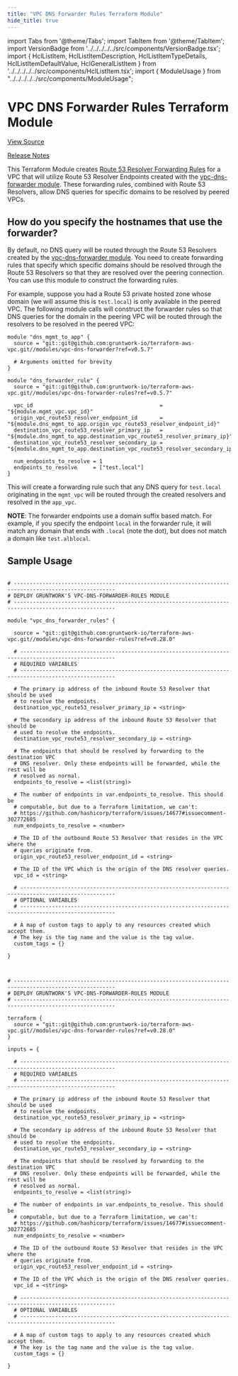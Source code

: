 ```yaml
---
title: "VPC DNS Forwarder Rules Terraform Module"
hide_title: true
---
```


import Tabs from '@theme/Tabs';
import TabItem from '@theme/TabItem';
import VersionBadge from '../../../../../src/components/VersionBadge.tsx';
import { HclListItem, HclListItemDescription, HclListItemTypeDetails, HclListItemDefaultValue, HclGeneralListItem } from '../../../../../src/components/HclListItem.tsx';
import { ModuleUsage } from "../../../../../src/components/ModuleUsage";

<VersionBadge repoTitle="VPC Modules" version="0.28.0" lastModifiedVersion="0.27.0"/>

# VPC DNS Forwarder Rules Terraform Module

<a href="https://github.com/gruntwork-io/terraform-aws-vpc/tree/v0.28.0/modules/vpc-dns-forwarder-rules" className="link-button" title="View the source code for this module in GitHub.">View Source</a>

<a href="https://github.com/gruntwork-io/terraform-aws-vpc/releases/tag/v0.27.0" className="link-button" title="Release notes for only versions which impacted this module.">Release Notes</a>

This Terraform Module creates [Route 53 Resolver Forwarding
Rules](https://docs.aws.amazon.com/Route53/latest/DeveloperGuide/resolver-rules-managing.html) for a VPC that will
utilize Route 53 Resolver Endpoints created with the [vpc-dns-forwarder module](https://github.com/gruntwork-io/terraform-aws-vpc/tree/v0.28.0/modules/vpc-dns-forwarder). These forwarding
rules, combined with Route 53 Resolvers, allow DNS queries for specific domains to be resolved by peered VPCs.

## How do you specify the hostnames that use the forwarder?

By default, no DNS query will be routed through the Route 53 Resolvers created by the [vpc-dns-forwarder
module](https://github.com/gruntwork-io/terraform-aws-vpc/tree/v0.28.0/modules/vpc-dns-forwarder). You need to create forwarding rules that specify which specific domains should be
resolved through the Route 53 Resolvers so that they are resolved over the peering connection. You can use this module
to construct the forwarding rules.

For example, suppose you had a Route 53 private hosted zone whose domain (we will assume this is `test.local`) is only
available in the peered VPC. The following module calls will construct the forwarder rules so that DNS queries
for the domain in the peering VPC will be routed through the resolvers to be resolved in the peered VPC:

```hcl
module "dns_mgmt_to_app" {
  source = "git::git@github.com:gruntwork-io/terraform-aws-vpc.git//modules/vpc-dns-forwarder?ref=v0.5.7"

  # Arguments omitted for brevity
}

module "dns_forwarder_rule" {
  source = "git::git@github.com:gruntwork-io/terraform-aws-vpc.git//modules/vpc-dns-forwarder-rules?ref=v0.5.7"

  vpc_id                                        = "${module.mgmt_vpc.vpc_id}"
  origin_vpc_route53_resolver_endpoint_id       = "${module.dns_mgmt_to_app.origin_vpc_route53_resolver_endpoint_id}"
  destination_vpc_route53_resolver_primary_ip   = "${module.dns_mgmt_to_app.destination_vpc_route53_resolver_primary_ip}"
  destination_vpc_route53_resolver_secondary_ip = "${module.dns_mgmt_to_app.destination_vpc_route53_resolver_secondary_ip}"

  num_endpoints_to_resolve = 1
  endpoints_to_resolve     = ["test.local"]
}
```

This will create a forwarding rule such that any DNS query for `test.local` originating in the `mgmt_vpc` will be routed
through the created resolvers and resolved in the `app_vpc`.

**NOTE**: The forwarder endpoints use a domain suffix based match. For example, if you specify the endpoint `local` in the
forwarder rule, it will match any domain that ends with `.local` (note the dot), but does not match a domain like `test.alblocal`.

## Sample Usage

<Tabs>
<TabItem value="terraform" label="Terraform" default>

```hcl title="main.tf"

# ------------------------------------------------------------------------------------------------------
# DEPLOY GRUNTWORK'S VPC-DNS-FORWARDER-RULES MODULE
# ------------------------------------------------------------------------------------------------------

module "vpc_dns_forwarder_rules" {

  source = "git::git@github.com:gruntwork-io/terraform-aws-vpc.git//modules/vpc-dns-forwarder-rules?ref=v0.28.0"

  # ----------------------------------------------------------------------------------------------------
  # REQUIRED VARIABLES
  # ----------------------------------------------------------------------------------------------------

  # The primary ip address of the inbound Route 53 Resolver that should be used
  # to resolve the endpoints.
  destination_vpc_route53_resolver_primary_ip = <string>

  # The secondary ip address of the inbound Route 53 Resolver that should be
  # used to resolve the endpoints.
  destination_vpc_route53_resolver_secondary_ip = <string>

  # The endpoints that should be resolved by forwarding to the destination VPC
  # DNS resolver. Only these endpoints will be forwarded, while the rest will be
  # resolved as normal.
  endpoints_to_resolve = <list(string)>

  # The number of endpoints in var.endpoints_to_resolve. This should be
  # computable, but due to a Terraform limitation, we can't:
  # https://github.com/hashicorp/terraform/issues/14677#issuecomment-302772685
  num_endpoints_to_resolve = <number>

  # The ID of the outbound Route 53 Resolver that resides in the VPC where the
  # queries originate from.
  origin_vpc_route53_resolver_endpoint_id = <string>

  # The ID of the VPC which is the origin of the DNS resolver queries.
  vpc_id = <string>

  # ----------------------------------------------------------------------------------------------------
  # OPTIONAL VARIABLES
  # ----------------------------------------------------------------------------------------------------

  # A map of custom tags to apply to any resources created which accept them.
  # The key is the tag name and the value is the tag value.
  custom_tags = {}

}


```

</TabItem>
<TabItem value="terragrunt" label="Terragrunt" default>

```hcl title="terragrunt.hcl"

# ------------------------------------------------------------------------------------------------------
# DEPLOY GRUNTWORK'S VPC-DNS-FORWARDER-RULES MODULE
# ------------------------------------------------------------------------------------------------------

terraform {
  source = "git::git@github.com:gruntwork-io/terraform-aws-vpc.git//modules/vpc-dns-forwarder-rules?ref=v0.28.0"
}

inputs = {

  # ----------------------------------------------------------------------------------------------------
  # REQUIRED VARIABLES
  # ----------------------------------------------------------------------------------------------------

  # The primary ip address of the inbound Route 53 Resolver that should be used
  # to resolve the endpoints.
  destination_vpc_route53_resolver_primary_ip = <string>

  # The secondary ip address of the inbound Route 53 Resolver that should be
  # used to resolve the endpoints.
  destination_vpc_route53_resolver_secondary_ip = <string>

  # The endpoints that should be resolved by forwarding to the destination VPC
  # DNS resolver. Only these endpoints will be forwarded, while the rest will be
  # resolved as normal.
  endpoints_to_resolve = <list(string)>

  # The number of endpoints in var.endpoints_to_resolve. This should be
  # computable, but due to a Terraform limitation, we can't:
  # https://github.com/hashicorp/terraform/issues/14677#issuecomment-302772685
  num_endpoints_to_resolve = <number>

  # The ID of the outbound Route 53 Resolver that resides in the VPC where the
  # queries originate from.
  origin_vpc_route53_resolver_endpoint_id = <string>

  # The ID of the VPC which is the origin of the DNS resolver queries.
  vpc_id = <string>

  # ----------------------------------------------------------------------------------------------------
  # OPTIONAL VARIABLES
  # ----------------------------------------------------------------------------------------------------

  # A map of custom tags to apply to any resources created which accept them.
  # The key is the tag name and the value is the tag value.
  custom_tags = {}

}


```

</TabItem>
</Tabs>


<!-- ##DOCS-SOURCER-START
{
  "originalSources": [
    "https://github.com/gruntwork-io/terraform-aws-vpc/tree/v0.28.0/modules/vpc-dns-forwarder-rules/readme.md",
    "https://github.com/gruntwork-io/terraform-aws-vpc/tree/v0.28.0/modules/vpc-dns-forwarder-rules/variables.tf",
    "https://github.com/gruntwork-io/terraform-aws-vpc/tree/v0.28.0/modules/vpc-dns-forwarder-rules/outputs.tf"
  ],
  "sourcePlugin": "module-catalog-api",
  "hash": "9bc7a61496778daeb0d4ecb438ff14bb"
}
##DOCS-SOURCER-END -->
